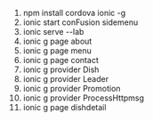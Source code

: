 1. npm install cordova ionic -g
2. ionic start conFusion sidemenu
3. ionic serve --lab
4. ionic g page about
5. ionic g page menu
6. ionic g page contact
7. ionic g provider Dish
8. ionic g provider Leader
9. ionic g provider Promotion
10. ionic g provider ProcessHttpmsg
11. ionic g page dishdetail